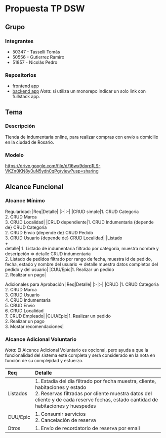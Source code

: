 # Propuesta TP DSW

## Grupo
### Integrantes
* 50347 - Tasselli Tomás
* 50556 - Gutierrez Ramiro
* 51857 - Nicolás Pedro

### Repositorios
* [frontend app](http://hyperlinkToGihubOrGitlab)
* [backend app](https://github.com/Totym1/Repo-de-DSW)
*Nota*: si utiliza un monorepo indicar un solo link con fullstack app.

## Tema
### Descripción
Tienda de indumentaria online, para realizar compras con envío a domicilio en la ciudad de Rosario. 

### Modelo
https://drive.google.com/file/d/16wx9dorp1LS-VKZn0KN8y0uN5ydn0qPg/view?usp=sharing


## Alcance Funcional 

### Alcance Mínimo

Regularidad:
|Req|Detalle|
|:-|:-|
|CRUD simple|1. CRUD Categoria <br>2. CRUD Marca<br>3. CRUD Localidad|
|CRUD dependiente|1. CRUD Indumentaria {depende de} CRUD Categoria <br>2. CRUD Envio {depende de} CRUD Pedido <br>3. CRUD Usuario {depende de} CRUD Localidad|
|Listado<br>+<br>detalle| 1. Listado de indumentaria filtrado por categoria, muestra nombre y descripción => detalle CRUD indumentaria <br> 2. Listado de pedidos filtrado por rango de fecha, muestra id de pedido, fecha, estado y nombre del usuario => detalle muestra datos completos del pedido y del usuario|
|CUU/Epic|1. Realizar un pedido <br>2. Realizar un pago|


Adicionales para Aprobación
|Req|Detalle|
|:-|:-|
|CRUD |1. CRUD Categoria<br>2. CRUD Marca<br>3. CRUD Usuario<br>4. CRUD Indumentaria<br>5. CRUD Envio<br>6. CRUD Localidad<br>7. CRUD Empleado|
|CUU/Epic|1. Realizar un pedido<br>2. Realizar un pago<br>3. Mostar recomendaciones|


### Alcance Adicional Voluntario

*Nota*: El Alcance Adicional Voluntario es opcional, pero ayuda a que la funcionalidad del sistema esté completa y será considerado en la nota en función de su complejidad y esfuerzo.

|Req|Detalle|
|:-|:-|
|Listados |1. Estadía del día filtrado por fecha muestra, cliente, habitaciones y estado <br>2. Reservas filtradas por cliente muestra datos del cliente y de cada reserve fechas, estado cantidad de habitaciones y huespedes|
|CUU/Epic|1. Consumir servicios<br>2. Cancelación de reserva|
|Otros|1. Envío de recordatorio de reserva por email|

